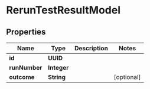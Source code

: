 

# RerunTestResultModel


## Properties

| Name | Type | Description | Notes |
|------------ | ------------- | ------------- | -------------|
|**id** | **UUID** |  |  |
|**runNumber** | **Integer** |  |  |
|**outcome** | **String** |  |  [optional] |



